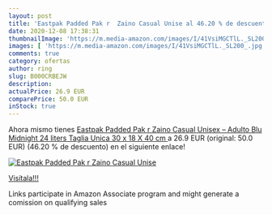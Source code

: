 ```yaml
---
layout: post
title: 'Eastpak Padded Pak r  Zaino Casual Unise al 46.20 % de descuento'
date: 2020-12-08 17:38:31
thumbnailImage: 'https://m.media-amazon.com/images/I/41VsiMGCTlL._SL200_.jpg'
images: [ 'https://m.media-amazon.com/images/I/41VsiMGCTlL._SL200_.jpg' ]
comments: true
category: ofertas
author: ring
slug: B000CRBEJW
description:
actualPrice: 26.9 EUR
comparePrice: 50.0 EUR
inStock: true
---
```


Ahora mismo tienes [Eastpak Padded Pak r  Zaino Casual Unisex – Adulto  Blu  Midnight   24 liters  Taglia Unica  30 x 18 X 40 cm ](https://www.amazon.it/dp/B000CRBEJW/?tag=tolees00-21) a 26.9 EUR (original: 50.0 EUR) (46.20 %  de descuento) en el siguiente enlace!

[![Eastpak Padded Pak r  Zaino Casual Unise](https://m.media-amazon.com/images/I/41VsiMGCTlL._SL200_.jpg)](https://www.amazon.it/dp/B000CRBEJW/?tag=tolees00-21)

[Visítala!!!](https://www.amazon.it/dp/B000CRBEJW/?tag=tolees00-21)

Links participate in Amazon Associate program and might generate a comission on qualifying sales
